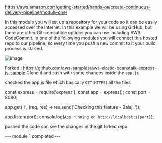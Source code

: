 https://aws.amazon.com/getting-started/hands-on/create-continuous-delivery-pipeline/module-one/

In this module you will set up a repository for your code so it can be easily accessed over the Internet. 
In this example we will be using GitHub, but there are other Git-compatible options you can use including AWS CodeCommit. 
In one of the following modules you will connect this hosted repo to our pipeline, 
so every time you push a new commit to it your build process is started.

![image](https://user-images.githubusercontent.com/35003840/201481683-6c46829c-b06a-44c9-b785-38856bf73ec1.png)


Forked : https://github.com/aws-samples/aws-elastic-beanstalk-express-js-sample
Clone it and push with some changes inside the `app.js` 

checked the app.js file which basically `GET(HTTPS)` all the files 

const express = require('express');
const app = express();
const port = 8080;

app.get('/', (req, res) => res.send('Checking this feature - Balaji '));

app.listen(port);
console.log(`App running on http://localhost:${port}`);


pushed the code
can see the changes in the git forked repo 

--- module 1 completed --- 


